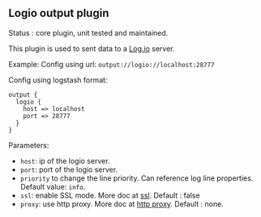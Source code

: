 Logio output plugin
---

Status : core plugin, unit tested and maintained.


This plugin is used to sent data to a [Log.io](http://logio.org) server.

Example:
Config using url: ``output://logio://localhost:28777``

Config using logstash format:
````
output {
  logio {
    host => localhost
    port => 28777
  }
}
````

Parameters:

* ``host``: ip of the logio server.
* ``port``: port of the logio server.
* ``priority`` to change the line priority. Can reference log line properties. Default value: ``info``.
* ``ssl``: enable SSL mode. More doc at [ssl](../ssl.md). Default : false
* ``proxy``: use http proxy. More doc at [http proxy](http_proxy.md). Default : none.
